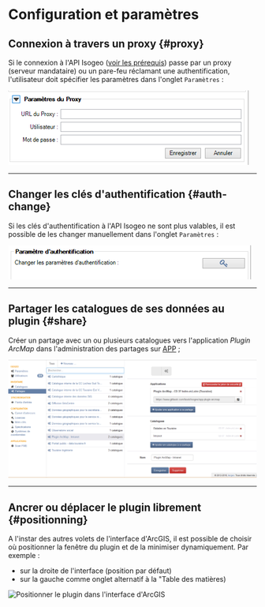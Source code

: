 # Configuration et paramètres

## Connexion à travers un proxy {#proxy}

Si le connexion à l'API Isogeo ([voir les prérequis](/prerequisites.md)) passe par un proxy (serveur mandataire) ou un pare-feu réclamant une authentification, l'utilisateur doit spécifier les paramètres dans l'onglet `Paramètres` :

![](../../assets/plugin_ArcMap_proxy_form.png "Configuer la connexion à travers un serveur mandataire \(proxy\) ou pare\-feu")

---

## Changer les clés d'authentification {#auth-change}

Si les clés d'authentification à l'API Isogeo ne sont plus valables, il est possible de les changer manuellement dans l'onglet `Paramètres` :

![](../../assets/plugin_ArcMap_authentication_button.png "Changer les clés API du plugin")

---

## Partager les catalogues de ses données au plugin {#share}


Créer un partage avec un ou plusieurs catalogues vers l'application _Plugin ArcMap_ dans l'administration des partages sur [APP](https://app.isogeo.com) ;

![](../../assets/app_share_toPlugin_FR.png "Créer et configurer un partage depuis Isogeo")

---

## Ancrer ou déplacer le plugin librement {#positionning}

A l'instar des autres volets de l'interface d'ArcGIS, il est possible de choisir où positionner la fenêtre du plugin et de la minimiser dynamiquement. Par exemple :

* sur la droite de l'interface (position par défaut)
* sur la gauche comme onglet alternatif à la "Table des matières)

![](https://www.isogeo.com/_medias/images/applications/plugin_ArcMap_config_positions.gif "Positionner le plugin dans l&apos;interface d&apos;ArcGIS")
